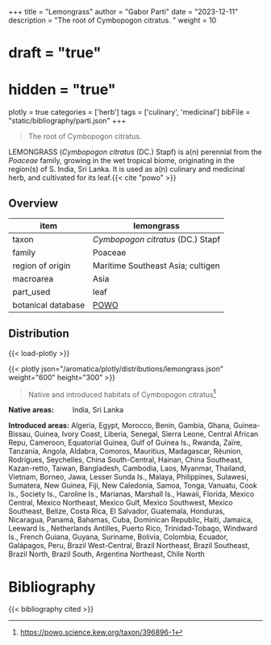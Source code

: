 +++
title = "Lemongrass"
author = "Gabor Parti"
date = "2023-12-11"
description = "The root of Cymbopogon citratus. "
weight = 10
# draft = "true"
# hidden = "true"
plotly = true
categories = ['herb']
tags = ['culinary', 'medicinal']
bibFile = "static/bibliography/parti.json"
+++

>The root of Cymbopogon citratus.  [<i class="fab fa-wikipedia-w"></i>](https://en.wikipedia.org/wiki/Cymbopogon)

<center>



</center>

LEMONGRASS (*Cymbopogon citratus* (DC.) Stapf) is a(n) perennial from the *Poaceae* family, growing in the wet tropical biome, originating in the region(s) of S. India, Sri Lanka. It is used as a(n) culinary and medicinal herb, and cultivated for its leaf.{{< cite "powo" >}}

## Overview

|       item       |                     lemongrass                    |
|------------------|---------------------------------------------------|
|       taxon      |         *Cymbopogon citratus* (DC.) Stapf         |
|      family      |                      Poaceae                      |
| region of origin |         Maritime Southeast Asia; cultigen         |
|     macroarea    |                        Asia                       |
|     part_used    |                        leaf                       |
|botanical database|[POWO](https://powo.science.kew.org/taxon/396896-1)|



## Distribution

{{< load-plotly >}}

{{< plotly json="/aromatica/plotly/distributions/lemongrass.json" weight="600" height="300" >}}

>Native and introduced habitats of Cymbopogon citratus[^powo]

[^powo]: https://powo.science.kew.org/taxon/396896-1

<p style="text-align:left;">

**Native areas:** &ensp; &ensp; &ensp; India, Sri Lanka

**Introduced areas:** Algeria, Egypt, Morocco, Benin, Gambia, Ghana, Guinea-Bissau, Guinea, Ivory Coast, Liberia, Senegal, Sierra Leone, Central African Repu, Cameroon, Equatorial Guinea, Gulf of Guinea Is., Rwanda, Zaïre, Tanzania, Angola, Aldabra, Comoros, Mauritius, Madagascar, Réunion, Rodrigues, Seychelles, China South-Central, Hainan, China Southeast, Kazan-retto, Taiwan, Bangladesh, Cambodia, Laos, Myanmar, Thailand, Vietnam, Borneo, Jawa, Lesser Sunda Is., Malaya, Philippines, Sulawesi, Sumatera, New Guinea, Fiji, New Caledonia, Samoa, Tonga, Vanuatu, Cook Is., Society Is., Caroline Is., Marianas, Marshall Is., Hawaii, Florida, Mexico Central, Mexico Northeast, Mexico Gulf, Mexico Southwest, Mexico Southeast, Belize, Costa Rica, El Salvador, Guatemala, Honduras, Nicaragua, Panamá, Bahamas, Cuba, Dominican Republic, Haiti, Jamaica, Leeward Is., Netherlands Antilles, Puerto Rico, Trinidad-Tobago, Windward Is., French Guiana, Guyana, Suriname, Bolivia, Colombia, Ecuador, Galápagos, Peru, Brazil West-Central, Brazil Northeast, Brazil Southeast, Brazil North, Brazil South, Argentina Northeast, Chile North

</p>



# Bibliography

{{< bibliography cited >}}

